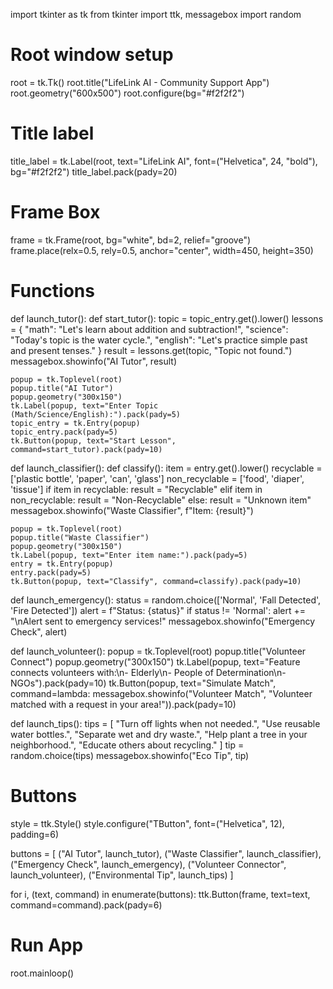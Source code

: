 import tkinter as tk
from tkinter import ttk, messagebox
import random

# Root window setup
root = tk.Tk()
root.title("LifeLink AI - Community Support App")
root.geometry("600x500")
root.configure(bg="#f2f2f2")

# Title label
title_label = tk.Label(root, text="LifeLink AI", font=("Helvetica", 24, "bold"), bg="#f2f2f2")
title_label.pack(pady=20)

# Frame Box
frame = tk.Frame(root, bg="white", bd=2, relief="groove")
frame.place(relx=0.5, rely=0.5, anchor="center", width=450, height=350)

# Functions
def launch_tutor():
    def start_tutor():
        topic = topic_entry.get().lower()
        lessons = {
            "math": "Let's learn about addition and subtraction!",
            "science": "Today's topic is the water cycle.",
            "english": "Let's practice simple past and present tenses."
        }
        result = lessons.get(topic, "Topic not found.")
        messagebox.showinfo("AI Tutor", result)

    popup = tk.Toplevel(root)
    popup.title("AI Tutor")
    popup.geometry("300x150")
    tk.Label(popup, text="Enter Topic (Math/Science/English):").pack(pady=5)
    topic_entry = tk.Entry(popup)
    topic_entry.pack(pady=5)
    tk.Button(popup, text="Start Lesson", command=start_tutor).pack(pady=10)

def launch_classifier():
    def classify():
        item = entry.get().lower()
        recyclable = ['plastic bottle', 'paper', 'can', 'glass']
        non_recyclable = ['food', 'diaper', 'tissue']
        if item in recyclable:
            result = "Recyclable"
        elif item in non_recyclable:
            result = "Non-Recyclable"
        else:
            result = "Unknown item"
        messagebox.showinfo("Waste Classifier", f"Item: {result}")

    popup = tk.Toplevel(root)
    popup.title("Waste Classifier")
    popup.geometry("300x150")
    tk.Label(popup, text="Enter item name:").pack(pady=5)
    entry = tk.Entry(popup)
    entry.pack(pady=5)
    tk.Button(popup, text="Classify", command=classify).pack(pady=10)

def launch_emergency():
    status = random.choice(['Normal', 'Fall Detected', 'Fire Detected'])
    alert = f"Status: {status}"
    if status != 'Normal':
        alert += "\nAlert sent to emergency services!"
    messagebox.showinfo("Emergency Check", alert)

def launch_volunteer():
    popup = tk.Toplevel(root)
    popup.title("Volunteer Connect")
    popup.geometry("300x150")
    tk.Label(popup, text="Feature connects volunteers with:\n- Elderly\n- People of Determination\n- NGOs").pack(pady=10)
    tk.Button(popup, text="Simulate Match", command=lambda: messagebox.showinfo("Volunteer Match", "Volunteer matched with a request in your area!")).pack(pady=10)

def launch_tips():
    tips = [
        "Turn off lights when not needed.",
        "Use reusable water bottles.",
        "Separate wet and dry waste.",
        "Help plant a tree in your neighborhood.",
        "Educate others about recycling."
    ]
    tip = random.choice(tips)
    messagebox.showinfo("Eco Tip", tip)

# Buttons
style = ttk.Style()
style.configure("TButton", font=("Helvetica", 12), padding=6)

buttons = [
    ("AI Tutor", launch_tutor),
    ("Waste Classifier", launch_classifier),
    ("Emergency Check", launch_emergency),
    ("Volunteer Connector", launch_volunteer),
    ("Environmental Tip", launch_tips)
]

for i, (text, command) in enumerate(buttons):
    ttk.Button(frame, text=text, command=command).pack(pady=6)

# Run App
root.mainloop()

